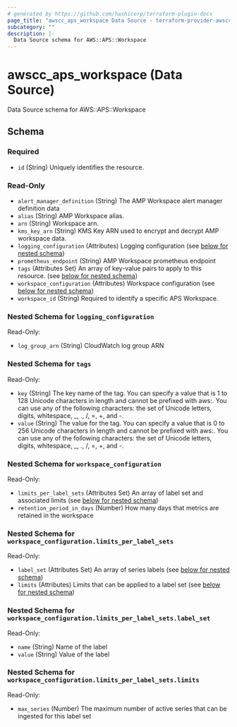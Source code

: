 ```yaml
---
# generated by https://github.com/hashicorp/terraform-plugin-docs
page_title: "awscc_aps_workspace Data Source - terraform-provider-awscc"
subcategory: ""
description: |-
  Data Source schema for AWS::APS::Workspace
---
```


# awscc_aps_workspace (Data Source)

Data Source schema for AWS::APS::Workspace



<!-- schema generated by tfplugindocs -->
## Schema

### Required

- `id` (String) Uniquely identifies the resource.

### Read-Only

- `alert_manager_definition` (String) The AMP Workspace alert manager definition data
- `alias` (String) AMP Workspace alias.
- `arn` (String) Workspace arn.
- `kms_key_arn` (String) KMS Key ARN used to encrypt and decrypt AMP workspace data.
- `logging_configuration` (Attributes) Logging configuration (see [below for nested schema](#nestedatt--logging_configuration))
- `prometheus_endpoint` (String) AMP Workspace prometheus endpoint
- `tags` (Attributes Set) An array of key-value pairs to apply to this resource. (see [below for nested schema](#nestedatt--tags))
- `workspace_configuration` (Attributes) Workspace configuration (see [below for nested schema](#nestedatt--workspace_configuration))
- `workspace_id` (String) Required to identify a specific APS Workspace.

<a id="nestedatt--logging_configuration"></a>
### Nested Schema for `logging_configuration`

Read-Only:

- `log_group_arn` (String) CloudWatch log group ARN


<a id="nestedatt--tags"></a>
### Nested Schema for `tags`

Read-Only:

- `key` (String) The key name of the tag. You can specify a value that is 1 to 128 Unicode characters in length and cannot be prefixed with aws:. You can use any of the following characters: the set of Unicode letters, digits, whitespace, _, ., /, =, +, and -.
- `value` (String) The value for the tag. You can specify a value that is 0 to 256 Unicode characters in length and cannot be prefixed with aws:. You can use any of the following characters: the set of Unicode letters, digits, whitespace, _, ., /, =, +, and -.


<a id="nestedatt--workspace_configuration"></a>
### Nested Schema for `workspace_configuration`

Read-Only:

- `limits_per_label_sets` (Attributes Set) An array of label set and associated limits (see [below for nested schema](#nestedatt--workspace_configuration--limits_per_label_sets))
- `retention_period_in_days` (Number) How many days that metrics are retained in the workspace

<a id="nestedatt--workspace_configuration--limits_per_label_sets"></a>
### Nested Schema for `workspace_configuration.limits_per_label_sets`

Read-Only:

- `label_set` (Attributes Set) An array of series labels (see [below for nested schema](#nestedatt--workspace_configuration--limits_per_label_sets--label_set))
- `limits` (Attributes) Limits that can be applied to a label set (see [below for nested schema](#nestedatt--workspace_configuration--limits_per_label_sets--limits))

<a id="nestedatt--workspace_configuration--limits_per_label_sets--label_set"></a>
### Nested Schema for `workspace_configuration.limits_per_label_sets.label_set`

Read-Only:

- `name` (String) Name of the label
- `value` (String) Value of the label


<a id="nestedatt--workspace_configuration--limits_per_label_sets--limits"></a>
### Nested Schema for `workspace_configuration.limits_per_label_sets.limits`

Read-Only:

- `max_series` (Number) The maximum number of active series that can be ingested for this label set
